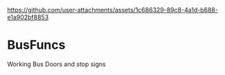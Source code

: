 

https://github.com/user-attachments/assets/1c686329-89c8-4a1d-b688-e1a902bf8853

# BusFuncs
Working Bus Doors and stop signs

